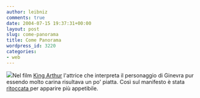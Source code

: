```yaml
---
author: leibniz
comments: true
date: 2004-07-15 19:37:31+00:00
layout: post
slug: come-panorama
title: Come Panorama
wordpress_id: 3220
categories:
- web
---
```


![](http://www.defamer.com/topic/keira-knightly-altered.jpg)Nel film [King Arthur](http://www.imdb.com/title/tt0349683/) l'attrice che interpreta il personaggio di Ginevra pur essendo molto carina risultava un po' piatta. Così sul manifesto è stata [ritoccata ](http://www.defamer.com/topic/keira-knightley-bazoomed-for-king-arthur-promotion-017426.php)per apparire più appetibile. 
